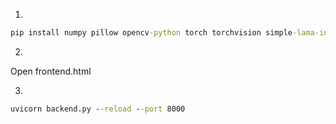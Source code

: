 1.
```cmd
pip install numpy pillow opencv-python torch torchvision simple-lama-inpainting rembg "fastapi[all]" python-multipart
```
2.
Open frontend.html

3. 
```cmd
uvicorn backend.py --reload --port 8000
```
